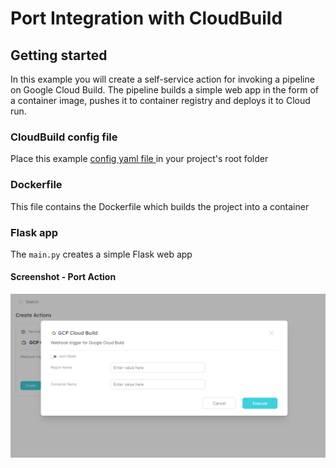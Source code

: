 # Port Integration with CloudBuild


## Getting started

In this example you will create a self-service action for invoking a pipeline on Google Cloud Build. The pipeline builds a simple web app in the form of a container image, pushes it to container registry and deploys it to Cloud run. 

### CloudBuild config file
Place this example [config yaml file ](./cloudbuild.yaml) in your project's root folder

### Dockerfile
This file contains the Dockerfile which builds the project into a container

### Flask app
The `main.py` creates a simple Flask web app

#### Screenshot - Port Action
![screenshot image](./assets/port_ui_action.PNG "UI Self Service Action")
